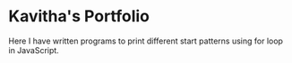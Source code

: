 # Kavitha's Portfolio

Here I have written programs to print different start patterns using for loop in JavaScript.
